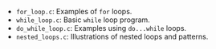   - `for_loop.c`: Examples of `for` loops.
  - `while_loop.c`: Basic `while` loop program.
  - `do_while_loop.c`: Examples using `do...while` loops.
  - `nested_loops.c`: Illustrations of nested loops and patterns.
